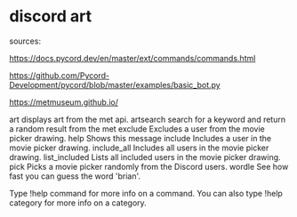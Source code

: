 # discord art

sources:

https://docs.pycord.dev/en/master/ext/commands/commands.html

https://github.com/Pycord-Development/pycord/blob/master/examples/basic_bot.py

https://metmuseum.github.io/

  art           displays art from the met api.
  artsearch     search for a keyword and return a random result from the met
  exclude       Excludes a user from the movie picker drawing.
  help          Shows this message
  include       Includes a user in the movie picker drawing.
  include_all   Includes all users in the movie picker drawing.
  list_included Lists all included users in the movie picker drawing.
  pick          Picks a movie picker randomly from the Discord users.
  wordle        See how fast you can guess the word 'brian'.

Type !help command for more info on a command.
You can also type !help category for more info on a category.
